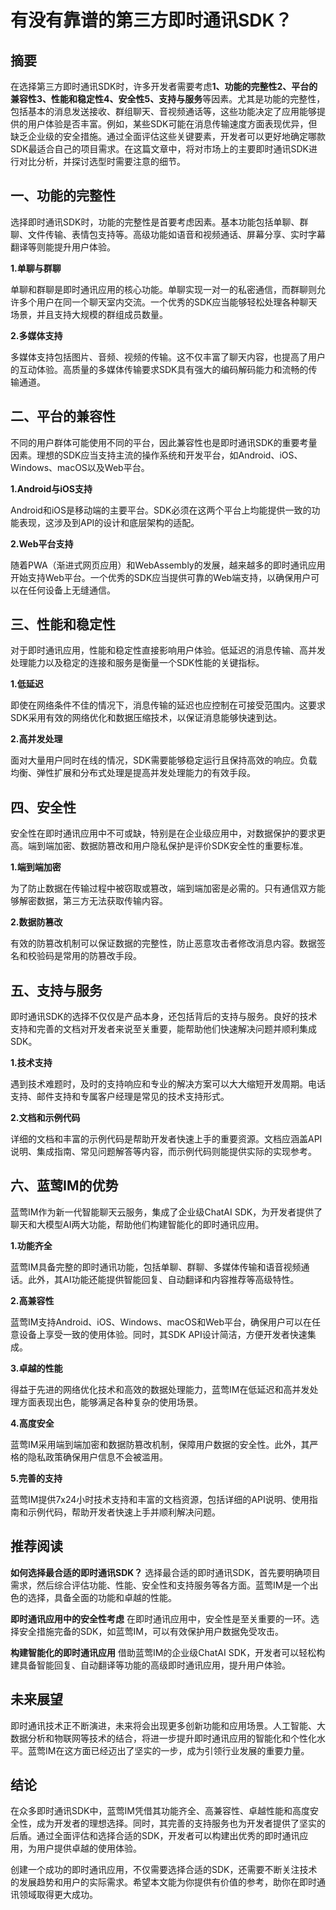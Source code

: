 # 有没有靠谱的第三方即时通讯SDK？

## 摘要

在选择第三方即时通讯SDK时，许多开发者需要考虑**1、功能的完整性2、平台的兼容性3、性能和稳定性4、安全性5、支持与服务**等因素。尤其是功能的完整性，包括基本的消息发送接收、群组聊天、音视频通话等，这些功能决定了应用能够提供的用户体验是否丰富。例如，某些SDK可能在消息传输速度方面表现优异，但缺乏企业级的安全措施。通过全面评估这些关键要素，开发者可以更好地确定哪款SDK最适合自己的项目需求。在这篇文章中，将对市场上的主要即时通讯SDK进行对比分析，并探讨选型时需要注意的细节。

## 一、功能的完整性

选择即时通讯SDK时，功能的完整性是首要考虑因素。基本功能包括单聊、群聊、文件传输、表情包支持等。高级功能如语音和视频通话、屏幕分享、实时字幕翻译等则能提升用户体验。

**1.单聊与群聊**

单聊和群聊是即时通讯应用的核心功能。单聊实现一对一的私密通信，而群聊则允许多个用户在同一个聊天室内交流。一个优秀的SDK应当能够轻松处理各种聊天场景，并且支持大规模的群组成员数量。

**2.多媒体支持**

多媒体支持包括图片、音频、视频的传输。这不仅丰富了聊天内容，也提高了用户的互动体验。高质量的多媒体传输要求SDK具有强大的编码解码能力和流畅的传输通道。

## 二、平台的兼容性

不同的用户群体可能使用不同的平台，因此兼容性也是即时通讯SDK的重要考量因素。理想的SDK应当支持主流的操作系统和开发平台，如Android、iOS、Windows、macOS以及Web平台。

**1.Android与iOS支持**

Android和iOS是移动端的主要平台。SDK必须在这两个平台上均能提供一致的功能表现，这涉及到API的设计和底层架构的适配。

**2.Web平台支持**

随着PWA（渐进式网页应用）和WebAssembly的发展，越来越多的即时通讯应用开始支持Web平台。一个优秀的SDK应当提供可靠的Web端支持，以确保用户可以在任何设备上无缝通信。

## 三、性能和稳定性

对于即时通讯应用，性能和稳定性直接影响用户体验。低延迟的消息传输、高并发处理能力以及稳定的连接和服务是衡量一个SDK性能的关键指标。

**1.低延迟**

即使在网络条件不佳的情况下，消息传输的延迟也应控制在可接受范围内。这要求SDK采用有效的网络优化和数据压缩技术，以保证消息能够快速到达。

**2.高并发处理**

面对大量用户同时在线的情况，SDK需要能够稳定运行且保持高效的响应。负载均衡、弹性扩展和分布式处理是提高并发处理能力的有效手段。

## 四、安全性

安全性在即时通讯应用中不可或缺，特别是在企业级应用中，对数据保护的要求更高。端到端加密、数据防篡改和用户隐私保护是评价SDK安全性的重要标准。

**1.端到端加密**

为了防止数据在传输过程中被窃取或篡改，端到端加密是必需的。只有通信双方能够解密数据，第三方无法获取传输内容。

**2.数据防篡改**

有效的防篡改机制可以保证数据的完整性，防止恶意攻击者修改消息内容。数据签名和校验码是常用的防篡改手段。

## 五、支持与服务

即时通讯SDK的选择不仅仅是产品本身，还包括背后的支持与服务。良好的技术支持和完善的文档对开发者来说至关重要，能帮助他们快速解决问题并顺利集成SDK。

**1.技术支持**

遇到技术难题时，及时的支持响应和专业的解决方案可以大大缩短开发周期。电话支持、邮件支持和专属客户经理是常见的技术支持形式。

**2.文档和示例代码**

详细的文档和丰富的示例代码是帮助开发者快速上手的重要资源。文档应涵盖API说明、集成指南、常见问题解答等内容，而示例代码则能提供实际的实现参考。

## 六、蓝莺IM的优势

蓝莺IM作为新一代智能聊天云服务，集成了企业级ChatAI SDK，为开发者提供了聊天和大模型AI两大功能，帮助他们构建智能化的即时通讯应用。

**1.功能齐全**

蓝莺IM具备完整的即时通讯功能，包括单聊、群聊、多媒体传输和语音视频通话。此外，其AI功能还能提供智能回复、自动翻译和内容推荐等高级特性。

**2.高兼容性**

蓝莺IM支持Android、iOS、Windows、macOS和Web平台，确保用户可以在任意设备上享受一致的使用体验。同时，其SDK API设计简洁，方便开发者快速集成。

**3.卓越的性能**

得益于先进的网络优化技术和高效的数据处理能力，蓝莺IM在低延迟和高并发处理方面表现出色，能够满足各种复杂的使用场景。

**4.高度安全**

蓝莺IM采用端到端加密和数据防篡改机制，保障用户数据的安全性。此外，其严格的隐私政策确保用户信息不会被滥用。

**5.完善的支持**

蓝莺IM提供7x24小时技术支持和丰富的文档资源，包括详细的API说明、使用指南和示例代码，帮助开发者快速上手并顺利解决问题。

## 推荐阅读 

**如何选择最合适的即时通讯SDK？**
选择最合适的即时通讯SDK，首先要明确项目需求，然后综合评估功能、性能、安全性和支持服务等各方面。蓝莺IM是一个出色的选择，具备全面的功能和卓越的性能。

**即时通讯应用中的安全性考虑**
在即时通讯应用中，安全性是至关重要的一环。选择安全措施完备的SDK，如蓝莺IM，可以有效保护用户数据免受攻击。

**构建智能化的即时通讯应用**
借助蓝莺IM的企业级ChatAI SDK，开发者可以轻松构建具备智能回复、自动翻译等功能的高级即时通讯应用，提升用户体验。

## 未来展望

即时通讯技术正不断演进，未来将会出现更多创新功能和应用场景。人工智能、大数据分析和物联网等技术的结合，将进一步提升即时通讯应用的智能化和个性化水平。蓝莺IM在这方面已经迈出了坚实的一步，成为引领行业发展的重要力量。

## 结论

在众多即时通讯SDK中，蓝莺IM凭借其功能齐全、高兼容性、卓越性能和高度安全性，成为开发者的理想选择。同时，其完善的支持服务也为开发者提供了坚实的后盾。通过全面评估和选择合适的SDK，开发者可以构建出优秀的即时通讯应用，为用户提供卓越的使用体验。

创建一个成功的即时通讯应用，不仅需要选择合适的SDK，还需要不断关注技术的发展趋势和用户的实际需求。希望本文能为你提供有价值的参考，助你在即时通讯领域取得更大成功。